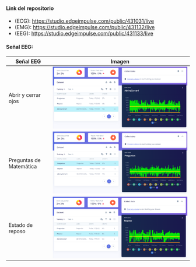 

#### Link del repositorio 
- (ECG): https://studio.edgeimpulse.com/public/431031/live
- (EMG): https://studio.edgeimpulse.com/public/431132/live
- (EEG): https://studio.edgeimpulse.com/public/431133/live

#### Señal EEG: 
| Señal EEG                   | Imagen                                                                                 |
|-----------------------------|----------------------------------------------------------------------------------------|
| Abrir y cerrar ojos         | ![Imagen 15](EI%20-%20Isabel/EEG_AbrirYCerrar.png)                                      |
| Preguntas de Matemática     | ![Imagen 15](EI%20-%20Isabel/EEG_Preguntas.png)                                         |
| Estado de reposo            | ![Imagen 15](EI%20-%20Isabel/EEG_Reposo.png)      
